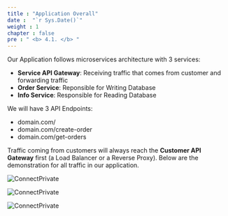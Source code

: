 ```yaml
---
title : "Application Overall"
date :  "`r Sys.Date()`" 
weight : 1
chapter : false
pre : " <b> 4.1. </b> "
---
```


Our Application follows microservices architecture with 3 services: 

- **Service API Gateway**: Receiving traffic that comes from customer and forwarding traffic
- **Order Service**: Reponsible for Writing Database
- **Info Service**: Responsible for Reading Database

We will have 3 API Endpoints:

- domain.com/
- domain.com/create-order
- domain.com/get-orders

Traffic coming from customers will always reach the  **Customer API Gateway** first (a Load Balancer or a Reverse Proxy). Below are the demonstration for all traffic in our application.


![ConnectPrivate](/FCJ2024-Workshop2/images/4-cicd/4.1-application/Application.gif)

![ConnectPrivate](/FCJ2024-Workshop2/images/4-cicd/4.1-application/Order.gif)

![ConnectPrivate](/FCJ2024-Workshop2/images/4-cicd/4.1-application/Info.gif)